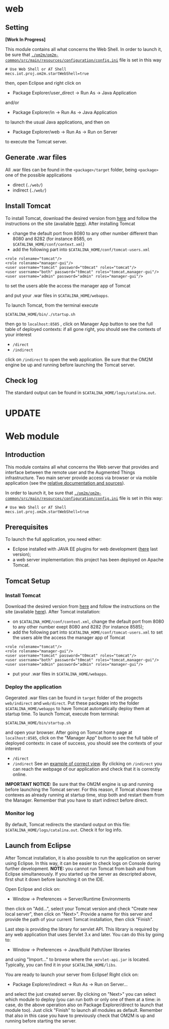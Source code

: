 # web

## Setting

**[Work In Progress]**

This module contains all what concerns the Web Shell. In order to launch it, be sure that [```./om2m/om2m-common/src/main/resources/configuration/config.ini```](https://github.com/openformatproj/augmented-things/blob/master/augmented-things/om2m/om2m-common/src/main/resources/configuration/config.ini) file is set in this way
```
# Use Web Shell or AT Shell
mecs.iot.proj.om2m.startWebShell=true
```
then, open Eclipse and right click on

* Package Explorer/user_direct -> Run As -> Java Application

and/or

* Package Explorer/in -> Run As -> Java Application

to launch the usual Java applications, and then on

* Package Explorer/web -> Run As -> Run on Server

to execute the Tomcat server.

## Generate .war files

All .war files can be found in the ```<package>/target``` folder, being ```<package>``` one of the possible applications

* direct (```./web/```)
* indirect (```./web/```)

## Install Tomcat

To install Tomcat, download the desired version from [here](https://tomcat.apache.org/download-90.cgi) and follow the instructions on the site (available [here](https://tomcat.apache.org/tomcat-9.0-doc/setup.html)). After installing Tomcat
* change the default port from 8080 to any other number different than 8080 and 8282 (for instance 8585, on ```$CATALINA_HOME/conf/context.xml```)
* add the following part into ```$CATALINA_HOME/conf/tomcat-users.xml```
```
<role rolename="tomcat"/>
<role rolename="manager-gui"/>
<user username="tomcat" password="t0mcat" roles="tomcat"/>
<user username="both" password="t0mcat" roles="tomcat,manager-gui"/>
<user username="admin" password="admin" roles="manager-gui"/>
```
to set the users able the access the manager app of Tomcat

and put your .war files in ```$CATALINA_HOME/webapps```.

To launch Tomcat, from the terminal execute

```$CATALINA_HOME/bin/./startup.sh```

then go to ```localhost:8585``` , click on Manager App button to see the full table of deployed contexts: if all gone right, you should see the contexts of your interest

* ```/direct```
* ```/indirect```

click on ```/indirect``` to open the web application. Be sure that the OM2M engine be up and running before launching the Tomcat server.

## Check log

The standard output can be found in ```$CATALINA_HOME/logs/catalina.out```.

# UPDATE

# Web module

## Introduction

This module contains all what concerns the Web server that provides and interface between the remote user and the Augmented Things infrastructure. Two main server provide access via browser or via mobile application (see the [relative documentation and sources](https://drive.google.com/open?id=1pkO_xtF5SklMtcSNe4vK67tayJ96MfV0)).

In order to launch it, be sure that [```./om2m/om2m-common/src/main/resources/configuration/config.ini```](https://github.com/openformatproj/augmented-things/blob/master/augmented-things/om2m/om2m-common/src/main/resources/configuration/config.ini) file is set in this way:

```
# Use Web Shell or AT Shell
mecs.iot.proj.om2m.startWebShell=true
```

## Prerequisites
To launch the full application, you need either:

* Eclipse installed with JAVA EE plugins for web development ([here](http://www.eclipse.org/downloads/packages/release/photon/r/eclipse-ide-java-ee-developers) last version);
* a web server implementation: this project has been deployed on Apache Tomcat.

## Tomcat Setup
### Install Tomcat

Download the desired version from [here](https://tomcat.apache.org/download-90.cgi) and follow the instructions on the site (available [here](https://tomcat.apache.org/tomcat-9.0-doc/setup.html)). After Tomcat installation:

* on ```$CATALINA_HOME/conf/context.xml```, change the default port from 8080 to any other number exept 8080 and 8282 (for instance 8585);
* add the following part into ```$CATALINA_HOME/conf/tomcat-users.xml``` to set the users able the access the manager app of Tomcat

```
<role rolename="tomcat"/>
<role rolename="manager-gui"/>
<user username="tomcat" password="t0mcat" roles="tomcat"/>
<user username="both" password="t0mcat" roles="tomcat,manager-gui"/>
<user username="admin" password="admin" roles="manager-gui"/>
```
* put your .war files in ```$CATALINA_HOME/webapps```.

### Deploy the application

Gegerated .war files can be found in ```target``` folder of the progects ```web/indirect``` and ```web/direct```. Put these packages into the folder ```$CATALINA_HOME/webapps``` to have Tomcat automatically deploy them at startup time.
To launch Tomcat, execute from terminal: 

```$CATALINA_HOME/bin/startup.sh```

and open your browser. After going on Tomcat home page at ```localhost:8585```, click on the "Manager App" button to see the full table of deployed contexts: in case of success, you should see the contexts of your interest

* ```/direct```
* ```/indirect```
See an [example of correct view](https://drive.google.com/open?id=1YArtcoISaD0PHDEplU17POvERlaIbLWE). By clicking on ```/indirect``` you can reach the webpage of our application and check that it is correctly online.

**IMPORTANT NOTICE:** Be sure that the OM2M engine is up and running before launching the Tomcat server. For this reason, if Tomcat shows these contexes as already running at startup time, stop both and restart them from the Manager. Remember that you have to start indirect before direct.

### Monitor log

By default, Tomcat redirects the standard output on this file: ```$CATALINA_HOME/logs/catalina.out```. Check it for log info.

## Launch from Eclipse
After Tomcat installation, it is also possible to run the application on server using Eclipse. In this way, it can be easier to check logs on Console during further development. **NOTE:** you cannot run Tomcat from bash and from Eclipse simultaneously. If you started up the server as descripted above, first shut it down before launching it on the IDE.

Open Eclipse and click on:

* Window -> Preferences -> Server/Runtime Environments

then click on "Add...", select your Tomcat version and check "Create new local server", then click on "Next>". Provide a name for this server and provide the path of your current Tomcat installation, then click "Finish".

Last step is providing the library for servlet API. This library is required by any web application that uses Servlet 3.x and later. You can do this by going to:

* Window -> Preferences -> Java/Build Path/User libraries

and using "Import..." to browse where the ```servlet-api.jar``` is located. Typically, you can find it in your ```$CATALINA_HOME/libs```. 

You are ready to launch your server from Eclipse! Right click on:

* Package Explorer/indirect -> Run As -> Run on Server... 

and select the just created server. By clicking on "Next>" you can select which module to deploy (you can run both or only one of them at a time: in case, do the above operation also on Package Explorer/direct to launch that module too). Just click "Finish" to launch all modules as default. 
Remember that also in this case you have to previously check that OM2M is up and running before starting the server.

